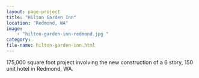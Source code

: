 ```yaml
---
layout: page-project
title: "Hilton Garden Inn"
location: "Redmond, WA"
image: 
    - "hilton-garden-inn-redmond.jpg "
category:
file-name: hilton-garden-inn.html
---
```


175,000 square foot project involving the new construction of a 6 story, 150 unit hotel in Redmond, WA. 
